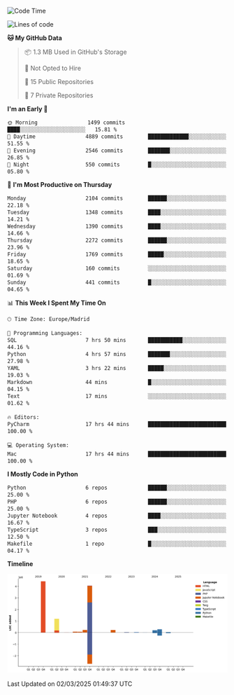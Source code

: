 <!--START_SECTION:waka-->
![Code Time](http://img.shields.io/badge/Code%20Time-683%20hrs%2021%20mins-blue)

![Lines of code](https://img.shields.io/badge/From%20Hello%20World%20I%27ve%20Written-10.9%20million%20lines%20of%20code-blue)

**🐱 My GitHub Data** 

> 📦 1.3 MB Used in GitHub's Storage 
 > 
> 🚫 Not Opted to Hire
 > 
> 📜 15 Public Repositories 
 > 
> 🔑 7 Private Repositories 
 > 
**I'm an Early 🐤** 

```text
🌞 Morning                1499 commits        ████░░░░░░░░░░░░░░░░░░░░░   15.81 % 
🌆 Daytime                4889 commits        █████████████░░░░░░░░░░░░   51.55 % 
🌃 Evening                2546 commits        ███████░░░░░░░░░░░░░░░░░░   26.85 % 
🌙 Night                  550 commits         █░░░░░░░░░░░░░░░░░░░░░░░░   05.80 % 
```
📅 **I'm Most Productive on Thursday** 

```text
Monday                   2104 commits        ██████░░░░░░░░░░░░░░░░░░░   22.18 % 
Tuesday                  1348 commits        ████░░░░░░░░░░░░░░░░░░░░░   14.21 % 
Wednesday                1390 commits        ████░░░░░░░░░░░░░░░░░░░░░   14.66 % 
Thursday                 2272 commits        ██████░░░░░░░░░░░░░░░░░░░   23.96 % 
Friday                   1769 commits        █████░░░░░░░░░░░░░░░░░░░░   18.65 % 
Saturday                 160 commits         ░░░░░░░░░░░░░░░░░░░░░░░░░   01.69 % 
Sunday                   441 commits         █░░░░░░░░░░░░░░░░░░░░░░░░   04.65 % 
```


📊 **This Week I Spent My Time On** 

```text
🕑︎ Time Zone: Europe/Madrid

💬 Programming Languages: 
SQL                      7 hrs 50 mins       ███████████░░░░░░░░░░░░░░   44.16 % 
Python                   4 hrs 57 mins       ███████░░░░░░░░░░░░░░░░░░   27.98 % 
YAML                     3 hrs 22 mins       █████░░░░░░░░░░░░░░░░░░░░   19.03 % 
Markdown                 44 mins             █░░░░░░░░░░░░░░░░░░░░░░░░   04.15 % 
Text                     17 mins             ░░░░░░░░░░░░░░░░░░░░░░░░░   01.62 % 

🔥 Editors: 
PyCharm                  17 hrs 44 mins      █████████████████████████   100.00 % 

💻 Operating System: 
Mac                      17 hrs 44 mins      █████████████████████████   100.00 % 
```

**I Mostly Code in Python** 

```text
Python                   6 repos             ██████░░░░░░░░░░░░░░░░░░░   25.00 % 
PHP                      6 repos             ██████░░░░░░░░░░░░░░░░░░░   25.00 % 
Jupyter Notebook         4 repos             ████░░░░░░░░░░░░░░░░░░░░░   16.67 % 
TypeScript               3 repos             ███░░░░░░░░░░░░░░░░░░░░░░   12.50 % 
Makefile                 1 repo              █░░░░░░░░░░░░░░░░░░░░░░░░   04.17 % 
```



**Timeline**

![Lines of Code chart](https://raw.githubusercontent.com/danisoronellas/danisoronellas/main/assets/bar_graph.png)


 Last Updated on 02/03/2025 01:49:37 UTC
<!--END_SECTION:waka-->
